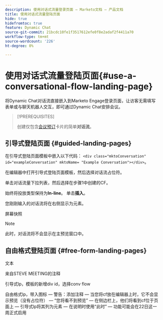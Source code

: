 ```yaml
---
description: 使用对话式流量登录页面 — Marketo文档 — 产品文档
title: 使用对话式流量登陆页面
hide: true
hidefromtoc: true
feature: Dynamic Chat
source-git-commit: 21bcdc10fe1f3517612efe0f8e2adaf2f4411a70
workflow-type: tm+mt
source-wordcount: '226'
ht-degree: 0%

---
```


# 使用对话式流量登陆页面{#use-a-conversational-flow-landing-page}

将Dynamic Chat对话流直接嵌入到Marketo Engage登录页面，让访客无需填写表单或与聊天机器人交互，即可通过Dynamic Chat安排会议。

>[!PREREQUISITES]
>
>创建仅包含[会议预订](/help/marketo/product-docs/demand-generation/dynamic-chat/automated-chat/create-a-conversational-flow.md)卡片的简单&#x200B;**对话流**。

## 引导式登陆页面 {#guided-landing-pages}

在引导式登陆页面模板中嵌入以下代码： `<div class="mktoConversation" id="exampleConversation" mktoName= "Example Conversation"></div>`。

在编辑器中打开引导式登陆页面模板，然后选择对话流占位符。

单击对话流量下拉列表，然后选择在步骤1中创建的CF。

始终将投放类型保持为&#x200B;**In-line**。 单击&#x200B;**插入**。

您刚刚输入的对话流将在右侧显示为元素。

屏幕快照

>[!NOTE]
>
>此时，对话流将不会显示在主预览窗口中。

## 自由格式登陆页面 {#free-form-landing-pages}

文本

来自STEVE MEETING的注释

引导式lp，模板的新增div id，选择conv flow

自由格式lp，带入图标 — 警告：添加注释 — 当您将cf放在编辑器上时，它不会显示预览（没有占位符） — “您将看不到预览” — 在侧边栏上，他们将看到cf位于页面上 — 引导式lp将其列为元素 — 在说明时使用“此时” — 功能可能会在22日这一周正式启用
